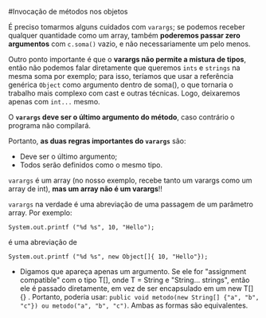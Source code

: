 #Invocação de métodos nos objetos

É preciso tomarmos alguns cuidados com `varargs`; se podemos receber qualquer quantidade como um array, também **poderemos passar zero argumentos** com `c.soma()` vazio, e não necessariamente um pelo menos.

Outro ponto importante é que o **varargs não permite a mistura de tipos**, então não podemos falar diretamente que queremos `ints` e `strings` na mesma soma por exemplo; para isso, teríamos que usar a referência genérica `Object` como argumento dentro de soma(), o que tornaria o trabalho mais complexo com cast e outras técnicas. Logo, deixaremos apenas com `int...` mesmo.

O **`varargs` deve ser o último argumento do método**, caso contrário o programa não compilará.

Portanto, **as duas regras importantes do `varargs`** são:
- Deve ser o último argumento;
- Todos serão definidos como o mesmo tipo.

`varargs` é um array (no nosso exemplo, recebe tanto um varargs como um array de int), **mas um array não é um varargs**!!

`varargs` na verdade é uma abreviação de uma passagem de um parâmetro array. Por exemplo:

`System.out.printf ("%d %s", 10, "Hello");`

é uma abreviação de

`System.out.printf ("%d %s", new Object[]{ 10, "Hello"});`

- Digamos que apareça apenas um argumento. Se ele for "assignment compatible" com o tipo T[], onde T = String e "String… strings", então ele é passado diretamente, em vez de ser encapsulado em um new T[]{} . Portanto, poderia usar:
`public void metodo(new String[] {"a", "b", "c"}) ou metodo("a", "b", "c")`. Ambas as formas são equivalentes.

